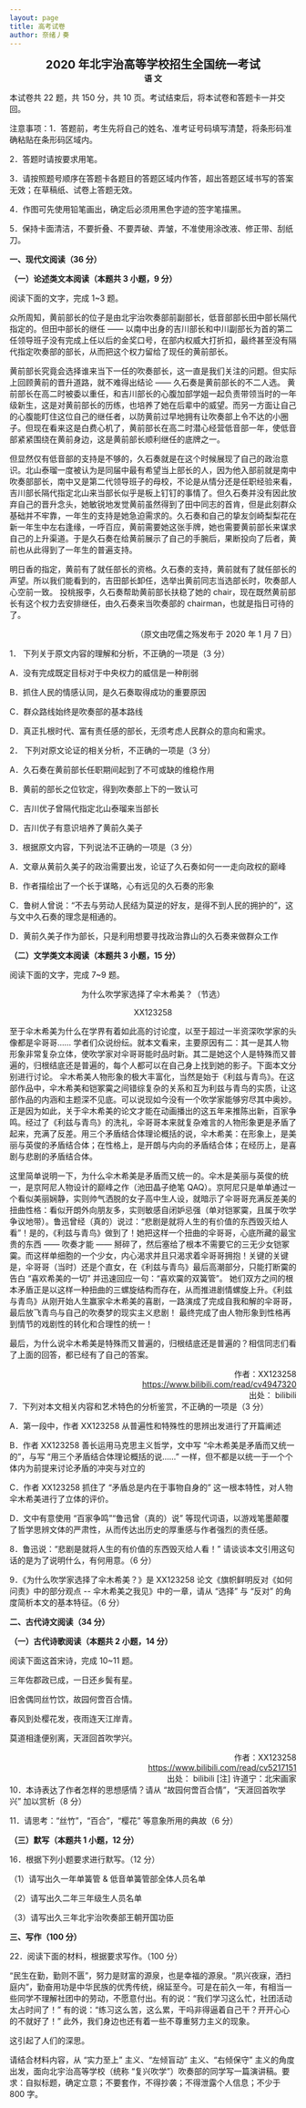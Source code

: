 ```yaml
---
layout: page
title: 高考试卷
author: 奈绪丿奏
---
```

<div style="text-align:center;font-weight:bold;font-size:20px;display:block;width:100%">2020 年北宇治高等学校招生全国统一考试</div>
<div style="text-align:center;font-weight:bold;display:block;width:100%">语   文</div>

本试卷共 22 题，共 150 分，共 10 页。考试结束后，将本试卷和答题卡一并交回。

注意事项：1．答题前，考生先将自己的姓名、准考证号码填写清楚，将条形码准确粘贴在条形码区域内。

2．答题时请按要求用笔。

3．请按照题号顺序在答题卡各题目的答题区域内作答，超出答题区域书写的答案无效；在草稿纸、试卷上答题无效。

4．作图可先使用铅笔画出，确定后必须用黑色字迹的签字笔描黑。

5．保持卡面清洁，不要折叠、不要弄破、弄皱，不准使用涂改液、修正带、刮纸刀。

**一、现代文阅读（36 分）**

**（一）论述类文本阅读（本题共 3 小题，9 分）**

阅读下面的文字，完成 1~3 题。

众所周知，黄前部长的位子是由北宇治吹奏部前副部长，低音部部长田中部长隔代指定的。但田中部长的继任 —— 以南中出身的吉川部长和中川副部长为首的第二任领导班子没有完成上任以后的金奖口号，在部内权威大打折扣，最终甚至没有隔代指定吹奏部的部长，从而把这个权力留给了现任的黄前部长。

黄前部长究竟会选择谁来当下一任的吹奏部长，这一直是我们关注的问题。但实际上回顾黄前的晋升道路，就不难得出结论 —— 久石奏是黄前部长的不二人选。 黄前部长在高二时被委以重任，和吉川部长的心腹加部学姐一起负责带领当时的一年级新生，这是对黄前部长的历练，也培养了她在后辈中的威望。而另一方面让自己的心腹能盯住这位自己的继任者，以防黄前过早地拥有让吹奏部上令不达的小圈子。但现在看来这是白费心机了，黄前部长在高二时潜心经营低音部一年，使低音部紧紧围绕在黄前身边，这是黄前部长顺利继任的底牌之一。

但显然仅有低音部的支持是不够的，久石奏就是在这个时候展现了自己的政治意识。北山泰瑠一度被认为是同届中最有希望当上部长的人，因为他入部前就是南中吹奏部部长，南中又是第二代领导班子的母校，不论是从情分还是任职经验来看，吉川部长隔代指定北山来当部长似乎是板上钉钉的事情了。但久石奏并没有因此放弃自己的晋升念头，她敏锐地发觉黄前虽然得到了田中同志的首肯，但是此刻群众基础并不牢靠，一年生的支持是她急迫需求的。久石奏和自己的挚友剑崎梨梨花在新一年生中左右逢缘，一呼百应，黄前需要她这张手牌，她也需要黄前部长来谋求自己的上升渠道。于是久石奏在给黄前展示了自己的手腕后，果断投向了后者，黄前也从此得到了一年生的普遍支持。

明日香的指定，黄前有了就任部长的资格。久石奏的支持，黄前就有了就任部长的声望。所以我们能看到的，吉田部长卸任，选举出黄前同志当选部长时，吹奏部人心空前一致。 投桃报李，久石奏帮助黄前部长扶稳了她的 chair，现在既然黄前部长有这个权力去安排继任，由久石奏来当吹奏部的 chairman，也就是指日可待的了。

<div style="text-align:right">（原文由呓儒之殇发布于 2020 年 1 月 7 日）</div>

1． 下列关于原文内容的理解和分析，不正确的一项是（3 分）

A．没有完成既定目标对于中央权力的威信是一种削弱

B．抓住人民的情感认同，是久石奏取得成功的重要原因

C．群众路线始终是吹奏部的基本路线

D．真正扎根时代、富有责任感的部长，无须考虑人民群众的意向和需求。

2． 下列对原文论证的相关分析，不正确的一项是（3 分）

A．久石奏在黄前部长任职期间起到了不可或缺的维稳作用

B．黄前的部长之位钦定，得到吹奏部上下的一致认可

C．吉川优子曾隔代指定北山泰瑠来当部长

D．吉川优子有意识培养了黄前久美子

3．根据原文内容，下列说法不正确的一项是（3 分）

A．文章从黄前久美子的政治需要出发，论证了久石奏如何一一走向政权的巅峰

B．作者描绘出了一个长于谋略，心有远见的久石奏的形象

C．鲁树人曾说：“不去与劳动人民结为莫逆的好友，是得不到人民的拥护的”，这与文中久石奏的理念是相通的。

D．黄前久美子作为部长，只是利用想要寻找政治靠山的久石奏来做群众工作

**（二）文学类文本阅读（本题共 3 小题，15 分）**

阅读下面的文字，完成 7~9 题。

<div style="text-align:center">为什么吹学家选择了伞木希美？（节选）

XX123258</div>

至于伞木希美为什么在学界有着如此高的讨论度，以至于超过一半资深吹学家的头像都是伞哥哥…… 学者们众说纷纭。就本文看来，主要原因有二：其一是其人物形象非常复杂立体，使吹学家对伞哥哥能时品时新。其二是她这个人是特殊而又普遍的，归根结底还是普遍的，每个人都可以在自己身上找到她的影子。下面本文分别进行讨论。 伞木希美人物形象的极大丰富化，当然是始于《利兹与青鸟》。在这部作品中，伞木希美和铠冢霙之间错综复杂的关系和互为利兹与青鸟的实质，让这部作品的内涵和主题深不见底。可以说现如今没有一个吹学家能够穷尽其中奥妙。正是因为如此，关于伞木希美的论文才能在动画播出的这五年来推陈出新，百家争鸣。经过了《利兹与青鸟》的洗礼，伞哥哥本来就复杂难言的人物形象更是矛盾了起来，充满了反差。用三个矛盾结合体理论概括的说，伞木希美：在形象上，是美丽与英俊的矛盾结合体；在性格上，是开朗与内向的矛盾结合体；在经历上，是喜剧与悲剧的矛盾结合体。

这里简单说明一下，为什么伞木希美是矛盾而又统一的。伞木是美丽与英俊的统一，是京阿尼人物设计的巅峰之作（池田晶子绝笔 QAQ）。京阿尼只是单单通过一个看似美丽娴静，实则帅气洒脱的女子高中生人设，就暗示了伞哥哥充满反差美的扭曲性格：看似开朗外向朋友多，实则敏感自闭妒忌强（单对铠冢霙，且属于吹学争议地带）。鲁迅曾经（真的）说过：“悲剧是就将人生的有价值的东西毁灭给人看”！是的，《利兹与青鸟》做到了！她把这样一个扭曲的伞哥哥，心底所藏的最宝贵的东西 —— 吹奏才能 —— 掰碎了，然后塞给了根本不需要它的三无少女铠冢霙。而这样单细胞的一个少女，内心渴求并且只渴求着伞哥哥拥抱！关键的关键是，伞哥哥（当时）还是个直女，在《利兹与青鸟》最后高潮部分，只能打断霙的告白 “喜欢希美的一切” 并迅速回应一句：“喜欢霙的双簧管”。 她们双方之间的根本矛盾正是以这样一种扭曲的三螺旋结构而存在，从而推进剧情螺旋上升。《利兹与青鸟》从刚开始人生赢家伞木希美的喜剧，一路演成了完成自我和解的伞哥哥，最后放飞青鸟与自己的吹奏梦的现实主义悲剧！ 最终完成了由人物形象到性格再到情节的戏剧性的转化和合理性的统一！

最后，为什么说伞木希美是特殊而又普遍的，归根结底还是普遍的？相信同志们看了上面的回答，都已经有了自己的答案。

<div style="text-align:right">作者：XX123258
<br />
<a href="https://www.bilibili.com/read/cv4947320">https://www.bilibili.com/read/cv4947320</a>
<br />
出处： bilibili
</div>
7．下列对本文相关内容和艺术特色的分析鉴赏，不正确的一项是（3 分）

A．第一段中，作者 XX123258 从普遍性和特殊性的思辨出发进行了开篇阐述

B．作者 XX123258 善长运用马克思主义哲学，文中写 “伞木希美是矛盾而又统一的”，与写 “用三个矛盾结合体理论概括的说……” 一样，但不都是以统一于一个个体内为前提来讨论矛盾的冲突与对立的

C．作者 XX123258 抓住了 “矛盾总是内在于事物自身的” 这一根本特性，对人物伞木希美进行了立体的评价。

D．文中有意使用 “百家争鸣”“鲁迅曾（真的）说” 等现代词语，以游戏笔墨颠覆了哲学思辨文体的严肃性，从而传达出历史的厚重感与作者强烈的责任感。

8．鲁迅说：“悲剧是就将人生的有价值的东西毁灭给人看！” 请谈谈本文引用这句话的是为了说明什么，有何用意。（6 分）

9．《为什么吹学家选择了伞木希美？》是 XX123258 论文《旗帜鲜明反对《如何问责》中的部分观点 -- 伞木希美之我见》中的一章，请从 “选择” 与 “反对” 的角度简析本文的基本特征。（6 分）

**二、古代诗文阅读（34 分）**

**（一）古代诗歌阅读（本题共 2 小题，14 分）**

阅读下面这首宋诗，完成 10~11 题。

三年佐郡政已成，一日还乡鬓有星。

旧舍偶同丝竹饮，故园何啻百合情。

春风到处樱花发，夜雨连天江岸青。

莫道相逢便别离，天涯回首吹学兴。

<div style="text-align:right">作者：XX123258
<br />
<a href="https://www.bilibili.com/read/cv5217151">https://www.bilibili.com/read/cv5217151</a>
<br />
出处： bilibili [注] 许道宁：北宋画家
</div>
10．本诗表达了作者怎样的思想感情？请从 “故园何啻百合情”，“天涯回首吹学兴” 加以赏析（8 分）

11．请思考：“丝竹”，“百合”，“樱花” 等意象所用的典故（6 分）

**（三）默写（本题共 1 小题，12 分）**

16．根据下列小题要求进行默写。（12 分）

（1）请写出久一年单簧管 & 低音单簧管部全体人员名单

（2）请写出久二年三年级生人员名单

（3）请写出久三年北宇治吹奏部王朝开国功臣

**三、写作（100 分）**

22．阅读下面的材料，根据要求写作。（100 分）

“民生在勤，勤则不匮”，努力是财富的源泉，也是幸福的源泉。“夙兴夜寐，洒扫庭内”，勤奋用功是中华民族的优秀传统，绵延至今。可是在前久一年，有相当一些同学不理解社团中的劳动，不愿意付出。有的说：“我们学习这么忙，社团活动太占时间了！” 有的说：“练习这么苦，这么累，干吗非得逼着自己干？开开心心的不就好了！” 此外，我们身边也还有着一些不尊重努力主义的现象。

这引起了人们的深思。

请结合材料内容，从 “实力至上” 主义、“左倾盲动” 主义、“右倾保守” 主义的角度出发，面向北宇治高等学校（统称 “复兴吹学”）吹奏部的同学写一篇演讲稿。要求：自拟标题，确定立意；不要套作，不得抄袭；不得泄露个人信息；不少于 800 字。